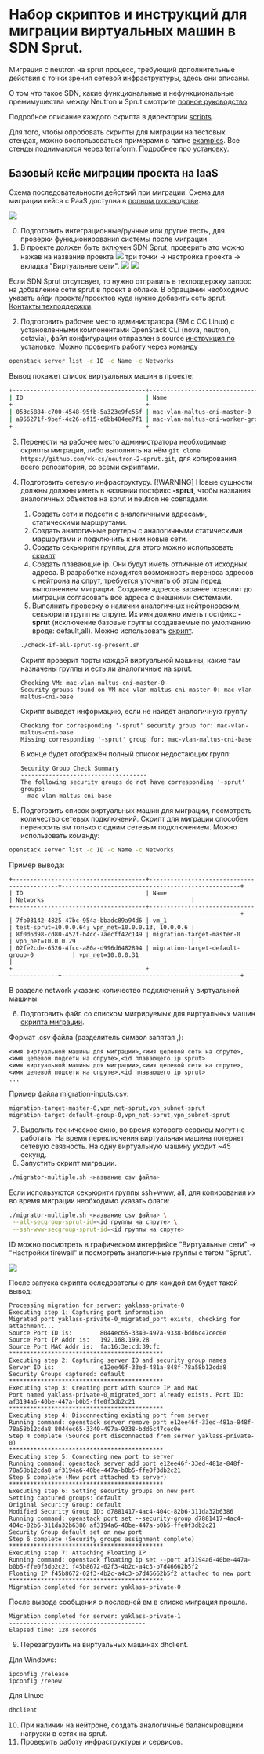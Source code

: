 # Набор скриптов и инструкций для миграции виртуальных машин в SDN Sprut.

Миграция с neutron на sprut процесс, требующий дополнительные действия с точки зрения сетевой инфраструктуры, здесь они описаны.

О том что такое SDN, какие функциональные и нефункциональные премимущества между Neutron и Sprut смотрите [полное руководство](docs/complete_guide_to_migrating_to_SDN_SPRUT.md).

Подробное описание каждого скрипта в директории [scripts](docs/scripts/).

Для того, чтобы опробовать скрипты для миграции на тестовых стендах, можно воспользоваться примерами в папке [examples](examples/). Все стенды поднимаются через terraform. Подробнее про [установку](https://cloud.vk.com/docs/ru/tools-for-using-services/terraform/quick-start).

## Базовый кейс миграции проекта на IaaS

Схема последовательности действий при миграции. Схема для миграции кейса с PaaS доступна в [полном руководстве](docs/complete_guide_to_migrating_to_SDN_SPRUT.md).

![](./docs/images/(IaaS)_алгоритм_миграции_нейтрон_спрут.png)

0. Подготовить интеграционные/ручные или другие тесты, для проверки функционирования системы после миграции.
1. В проекте должен быть включен SDN Sprut, проверить это можно нажав на название проекта
![](./docs/images/check_sprut_1.png)
три точки -> настройка проекта → вкладка "Виртуальные сети". 
![](./docs/images/check_sprut_2.png)
![](./docs/images/check_sprut_3.png)

Если SDN Sprut отсутсвует, то нужно oтправить в техподдержку запрос на добавление сети sprut в проект в облаке. В обращении необходимо указать айди проекта/проектов куда нужно добавить сеть sprut. [Контакты техподдержки](https://cloud.vk.com/docs/ru/intro/start/support/support-info).

2. Подготовить рабочее место администратора (ВМ с ОС Linux) с установленными компонентами OpenStack CLI (nova, neutron, octavia), файл конфигурации отправлен в source [инструкция по установке](https://cloud.vk.com/docs/tools-for-using-services/cli/openstack-cli). Можно проверить работу через команду 
```bash
openstack server list -c ID -c Name -c Networks
```
Вывод покажет список виртуальных машин в проекте:
```bash
+--------------------------------------+--------------------------------------------+---------------------------------------------------+
| ID                                   | Name                                       | Networks                                          |
+--------------------------------------+--------------------------------------------+---------------------------------------------------+
| 053c5884-c700-4548-95fb-5a323e9fc55f | mac-vlan-maltus-cni-master-0               | stage-test=10.0.1.23                              |
| a956271f-9bef-4c26-af15-e6bb484ee7f1 | mac-vlan-maltus-cni-worker-group-1-1       | stage-test=10.0.1.31                              |
+--------------------------------------+--------------------------------------------+---------------------------------------------------+
```
3. Перенести на рабочее место администратора необходимые скрипты миграции, либо выполнить на нём ```git clone https://github.com/vk-cs/neutron-2-sprut.git```, для копирования всего репозитория, со всеми скриптами.
4. Подготовить сетевую инфраструктуру. [!WARNING] Новые сущности должны должны иметь в названии постфикс **-sprut**, чтобы названия аналогичных объектов на sprut и neutron не совпадали.
    1. Создать сети и подсети с аналогичными адресами, статическими маршрутами. 
    2. Создать аналогичные роутеры с аналогичными статическими маршрутами и подключить к ним новые сети.
    3. Создать секьюрити группы, для этого можно использовать [скрипт](scripts/co).
    4. Создать плавающие ip. Они будут иметь отличные от исходных адреса. В разработке находится возможность переноса адресов с нейтрона на спрут, требуется уточнить об этом перед выполнением миграции. Создание адресов заранее позволит до миграции согласовать все адреса с внешними системами.
    5. Выполнить проверку о наличии аналогичных нейтроновским, секьюрити групп на спруте. Их имя должно иметь постфикс **-sprut** (исключение базовые группы создаваемые по умолчанию вроде: default,all). Можно использовать [скрипт](check-if-all-sprut-sg-present.sh). 
    
    ```bash
    ./check-if-all-sprut-sg-present.sh
    ```

    Скрипт проверит порты каждой виртуальной машины, какие там назначены группы и есть ли аналогичные на sprut.
    ```shell
    Checking VM: mac-vlan-maltus-cni-master-0
    Security groups found on VM mac-vlan-maltus-cni-master-0: mac-vlan-maltus-cni-base
    ```

    Скрипт выведет информацию, если не найдёт аналогичную группу
    ```shell
    Checking for corresponding '-sprut' security group for: mac-vlan-maltus-cni-base
    Missing corresponding '-sprut' group for: mac-vlan-maltus-cni-base
    ```

    В конце будет отображён полный список недостающих групп:
    ```shell
    Security Group Check Summary
    ------------------------------------
    The following security groups do not have corresponding '-sprut' groups:
    - mac-vlan-maltus-cni-base
    ```

5. Подготовить список виртуальных машин для миграции, посмотреть количество сетевых подключений. Скрипт для миграции способен переносить вм только с одним сетевым подключением. Можно использовать команду:
```bash
openstack server list -c ID -c Name -c Networks
```

Пример вывода:
```shell
+--------------------------------------+--------------------------------------------+---------------------------------------------------+
| ID                                   | Name                                       | Networks                                          |
+--------------------------------------+--------------------------------------------+---------------------------------------------------+
| 7fb03142-4825-47bc-954a-bbadc89a94d6 | vm_1                                       | test-sprut=10.0.0.64; vpn_net=10.0.0.13, 10.0.0.6 |
| 8f0d6d98-cd80-452f-b4cc-7aecff42c149 | migration-target-master-0                  | vpn_net=10.0.0.29                                 |
| 02fe2cde-6526-4fcc-a80a-d996d6482894 | migration-target-default-group-0           | vpn_net=10.0.0.31                                 |
+--------------------------------------+--------------------------------------------+---------------------------------------------------+
```
В разделе network указано количество подключений у виртуальной машины.

6. Подготовить файл со списком мигрируемых для виртуальных машин [скрипта миграции](migrator-multiple.sh).

Формат .csv файла (разделитель символ запятая ,):
```shell
<имя виртуальной машины для миграции>,<имя целевой сети на спруте>,<имя целевой подсети на спруте>,<id плавающего ip sprut>
<имя виртуальной машины для миграции>,<имя целевой сети на спруте>,<имя целевой подсети на спруте>,<id плавающего ip sprut>
...
```

Пример файла migration-inputs.csv:
```csv
migration-target-master-0,vpn_net-sprut,vpn_subnet-sprut
migration-target-default-group-0,vpn_net-sprut,vpn_subnet-sprut
```
7. Выделить техническое окно, во время которого сервисы могут не работать. На время переключения виртуальная машина потеряет сетевую связность. На одну виртуальную машину уходит ~45 секунд. 
8. Запустить скрипт миграции.

```bash
./migrator-multiple.sh <название csv файла>
```

Если используются секьюрити группы ssh+www, all, для копирования их во время миграции необходимо указать флаги:

```bash
./migrator-multiple.sh <название csv файла> \
 --all-secgroup-sprut-id=<id группы на спруте> \
 --ssh-www-secgroup-sprut-id=<id группы на спруте>
```

ID можно посмотреть в графическом интерфейсе "Виртуальные сети" -> "Настройки firewall" и посмотреть аналогичные группы с тегом "Sprut".

![](docs/images/find_sec_groups_id.png)

После запуска скрипта оследовательно для каждой вм будет такой вывод:

```shell
Processing migration for server: yaklass-private-0
Executing step 1: Capturing port information
Migrated port yaklass-private-0_migrated_port exists, checking for attachment...
Source Port ID is:        8044ec65-3340-497a-9338-bdd6c47cec0e
Source Port IP Addr is:   192.168.199.28
Source Port MAC Addr is:  fa:16:3e:cd:39:fc
********************************************
Executing step 2: Capturing server ID and security group names
Server ID is:             e12ee46f-33ed-481a-848f-78a58b12cda8
Security Groups captured: default
********************************************
Executing step 3: Creating port with source IP and MAC
Port named yaklass-private-0_migrated_port already exists. Port ID: af3194a6-40be-447a-b0b5-ffe0f3db2c21
********************************************
Executing step 4: Disconnecting existing port from server
Running command: openstack server remove port e12ee46f-33ed-481a-848f-78a58b12cda8 8044ec65-3340-497a-9338-bdd6c47cec0e
Step 4 complete (Source port disconnected from server yaklass-private-0)
********************************************
Executing step 5: Connecting new port to server
Running command: openstack server add port e12ee46f-33ed-481a-848f-78a58b12cda8 af3194a6-40be-447a-b0b5-ffe0f3db2c21
Step 5 complete (New port attached to server)
********************************************
Executing step 6: Setting security groups on new port
Setting captured groups: default
Original Security Group: default
Modified Security Group ID: d7881417-4ac4-404c-82b6-311da32b6386
Running command: openstack port set --security-group d7881417-4ac4-404c-82b6-311da32b6386 af3194a6-40be-447a-b0b5-ffe0f3db2c21
Security Group default set on new port
Step 6 complete (Security groups assignment complete)
********************************************
Executing step 7: Attaching Floating IP
Running command: openstack floating ip set --port af3194a6-40be-447a-b0b5-ffe0f3db2c21 f45b8672-02f3-4b2c-a4c3-b7d46662b5f2
Floating IP f45b8672-02f3-4b2c-a4c3-b7d46662b5f2 attached to new port
********************************************
Migration completed for server: yaklass-private-0
```

После вывода сообщения о последней вм в списке миграция прошла.

```shell
Migration completed for server: yaklass-private-1
---------------------------------------
Elapsed time: 128 seconds
```

9. Перезагрузить на виртуальных машинах dhclient.

Для Windows:

```
ipconfig /release
ipconfig /renew
```

Для Linux:
```bash
dhclient
```

10. При наличии на нейтроне, создать аналогичные балансировщики нагрузки в сетях на sprut.
11. Проверить работу инфраструктуры и сервисов.